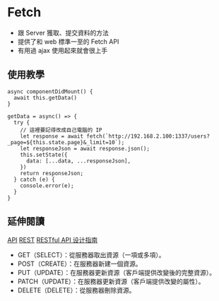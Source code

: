 # Fetch
- 跟 Server 獲取、提交資料的方法
- 提供了和 web 標準一至的 Fetch API
- 有用過 ajax 使用起來就會很上手

## 使用教學
```
async componentDidMount() {
  await this.getData()
}

getData = async() => {
  try {
    // 這裡要記得改成自己電腦的 IP
    let response = await fetch(`http://192.168.2.100:1337/users?_page=${this.state.page}&_limit=10`);
    let responseJson = await response.json();
    this.setState({
      data: [...data, ...responseJson],
    })
    return responseJson;
  } catch (e) {
    console.error(e);
  }
}
```

## 延伸閱讀
[API](https://zh.wikipedia.org/wiki/%E5%BA%94%E7%94%A8%E7%A8%8B%E5%BA%8F%E6%8E%A5%E5%8F%A3)
[REST](https://zh.wikipedia.org/wiki/REST)
[RESTful API 设计指南](http://www.ruanyifeng.com/blog/2014/05/restful_api.html)
- GET（SELECT）：從服務器取出資源（一項或多項）。
- POST（CREATE）：在服務器新建一個資源。
- PUT（UPDATE）：在服務器更新資源（客戶端提供改變後的完整資源）。
- PATCH（UPDATE）：在服務器更新資源（客戶端提供改變的屬性）。
- DELETE（DELETE）：從服務器刪除資源。
